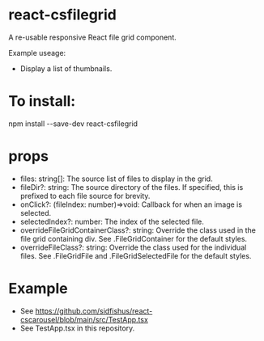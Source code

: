 # react-csfilegrid

A re-usable responsive React file grid component.

Example useage:
- Display a list of thumbnails.

# To install:
npm install --save-dev react-csfilegrid

# props
- files: string[]: The source list of files to display in the grid.
- fileDir?: string: The source directory of the files. If specified, this is prefixed to each file source for brevity.
- onClick?: (fileIndex: number)=>void: Callback for when an image is selected.
- selectedIndex?: number: The index of the selected file.
- overrideFileGridContainerClass?: string: Override the class used in the file grid containing div. See .FileGridContainer for the default styles.
- overrideFileClass?: string: Override the class used for the individual files. See .FileGridFile and .FileGridSelectedFile for the default styles.

# Example
- See https://github.com/sidfishus/react-cscarousel/blob/main/src/TestApp.tsx
- See TestApp.tsx in this repository.

